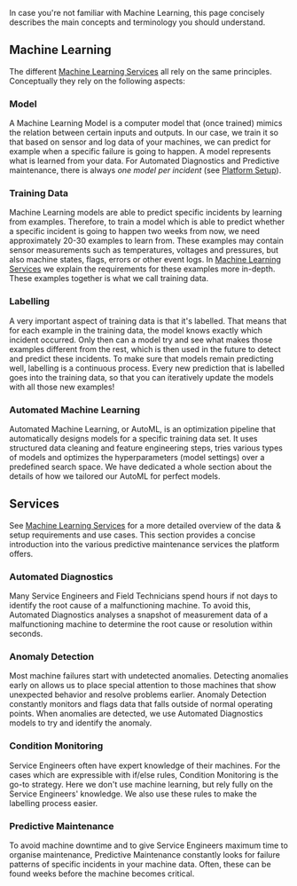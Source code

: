 In case you're not familiar with Machine Learning, this page concisely describes the
main concepts and terminology you should understand.

## Machine Learning
The different [Machine Learning Services](Services.md) all rely on the same principles. 
Conceptually they rely on the following aspects:

### Model
A Machine Learning Model is a computer model that (once trained) mimics the relation between certain inputs and
outputs. In our case, we train it so that based on sensor and log data of your machines, we can predict for example
when a specific failure is going to happen. A model represents what is learned from your data. For Automated
Diagnostics and Predictive maintenance, there is always *one model per incident* (see [Platform Setup](../Getting_Started/Setup.md)).

### Training Data
Machine Learning models are able to predict specific incidents by learning from examples. Therefore, to train a
model which is able to predict whether a specific incident is going to happen two weeks from now, we need
approximately 20-30 examples to learn from. These examples may contain sensor measurements such as temperatures,
voltages and pressures, but also machine states, flags, errors or other event logs. In [Machine Learning Services](Services.md)
we explain the requirements for these examples more in-depth. These examples together is what we call training data.

### Labelling
A very important aspect of training data is that it's labelled. That means that for each example in the training
data, the model knows exactly which incident occurred. Only then can a model try and see what makes those examples different from
the rest, which is then used in the future to detect and predict these incidents. To make sure that models remain
predicting well, labelling is a continuous process. Every new prediction that is labelled goes into the training data,
so that you can iteratively update the models with all those new examples!

### Automated Machine Learning
Automated Machine Learning, or AutoML, is an optimization pipeline that automatically designs models for a specific
training data set. It uses structured data cleaning and feature engineering steps, tries various types of models
and optimizes the hyperparameters (model settings) over a predefined search space. We have dedicated a whole section
about the details of how we tailored our AutoML for perfect models.

## Services
See [Machine Learning Services](Services.md) for a more detailed overview of the data & setup requirements and use cases.
This section provides a concise introduction into the various predictive maintenance services the platform
offers.

### Automated Diagnostics
Many Service Engineers and Field Technicians spend hours if not days to identify the root cause of a malfunctioning
machine. To avoid this, Automated Diagnostics analyses a snapshot of measurement data of a malfunctioning machine
to determine the root cause or resolution within seconds.

### Anomaly Detection
Most machine failures start with undetected anomalies. Detecting anomalies early on allows us to place special attention to
those machines that show unexpected behavior and resolve problems earlier. Anomaly Detection constantly monitors and
flags data that falls outside of normal operating points. When anomalies are detected, we use Automated Diagnostics
models to try and identify the anomaly.

### Condition Monitoring
Service Engineers often have expert knowledge of their machines. For the cases which are expressible with
if/else rules, Condition Monitoring is the go-to strategy. Here we don't use machine learning, but rely fully on
the Service Engineers' knowledge. We also use these rules to make the labelling process easier.

### Predictive Maintenance
To avoid machine downtime and to give Service Engineers maximum time to organise maintenance, Predictive Maintenance
constantly looks for failure patterns of specific incidents in your machine data. Often, these can be found weeks
before the machine becomes critical.



